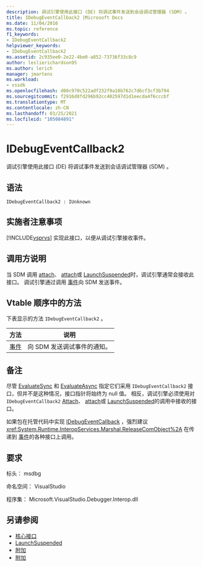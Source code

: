 ```yaml
---
description: 调试引擎使用此接口 (DE) 将调试事件发送到会话调试管理器 (SDM) 。
title: IDebugEventCallback2 |Microsoft Docs
ms.date: 11/04/2016
ms.topic: reference
f1_keywords:
- IDebugEventCallback2
helpviewer_keywords:
- IDebugEventCallback2
ms.assetid: 2c935ee0-2e22-4be0-a852-73736f33c8c9
author: leslierichardson95
ms.author: lerich
manager: jmartens
ms.workload:
- vssdk
ms.openlocfilehash: d00c970c522adf232f9a18b762c7d6cf3cf3b794
ms.sourcegitcommit: f2916d8fd296b92cc402597d1d1eecda4f6cccbf
ms.translationtype: MT
ms.contentlocale: zh-CN
ms.lasthandoff: 03/25/2021
ms.locfileid: "105084891"
---
```

# <a name="idebugeventcallback2"></a>IDebugEventCallback2
调试引擎使用此接口 (DE) 将调试事件发送到会话调试管理器 (SDM) 。

## <a name="syntax"></a>语法

```
IDebugEventCallback2 : IUnknown
```

## <a name="notes-for-implementers"></a>实施者注意事项
 [!INCLUDE[vsprvs](../../../code-quality/includes/vsprvs_md.md)] 实现此接口，以便从调试引擎接收事件。

## <a name="notes-for-callers"></a>调用方说明
 当 SDM 调用 [attach](../../../extensibility/debugger/reference/idebugprogram2-attach.md)、 [attach](../../../extensibility/debugger/reference/idebugengine2-attach.md)或 [LaunchSuspended](../../../extensibility/debugger/reference/idebugenginelaunch2-launchsuspended.md)时，调试引擎通常会接收此接口。 调试引擎通过调用 [事件](../../../extensibility/debugger/reference/idebugeventcallback2-event.md)向 SDM 发送事件。

## <a name="methods-in-vtable-order"></a>Vtable 顺序中的方法
 下表显示的方法 `IDebugEventCallback2` 。

|方法|说明|
|------------|-----------------|
|[事件](../../../extensibility/debugger/reference/idebugeventcallback2-event.md)|向 SDM 发送调试事件的通知。|

## <a name="remarks"></a>备注
 尽管 [EvaluateSync](../../../extensibility/debugger/reference/idebugexpression2-evaluatesync.md) 和 [EvaluateAsync](../../../extensibility/debugger/reference/idebugexpression2-evaluateasync.md) 指定它们采用 `IDebugEventCallback2` 接口，但并不是这种情况，接口指针将始终为 null 值。 相反，调试引擎必须使用对 `IDebugEventCallback2` [Attach](../../../extensibility/debugger/reference/idebugprogram2-attach.md)、 [attach](../../../extensibility/debugger/reference/idebugengine2-attach.md)或 [LaunchSuspended](../../../extensibility/debugger/reference/idebugenginelaunch2-launchsuspended.md)的调用中接收的接口。

 如果包在托管代码中实现 [IDebugEventCallback](../../../extensibility/debugger/reference/idebugeventcallback2.md) ，强烈建议 <xref:System.Runtime.InteropServices.Marshal.ReleaseComObject%2A> 在传递到 [事件](../../../extensibility/debugger/reference/idebugeventcallback2-event.md)的各种接口上调用。

## <a name="requirements"></a>要求
 标头： msdbg

 命名空间： VisualStudio

 程序集： Microsoft.VisualStudio.Debugger.Interop.dll

## <a name="see-also"></a>另请参阅
- [核心接口](../../../extensibility/debugger/reference/core-interfaces.md)
- [LaunchSuspended](../../../extensibility/debugger/reference/idebugenginelaunch2-launchsuspended.md)
- [附加](../../../extensibility/debugger/reference/idebugprogram2-attach.md)
- [附加](../../../extensibility/debugger/reference/idebugengine2-attach.md)
